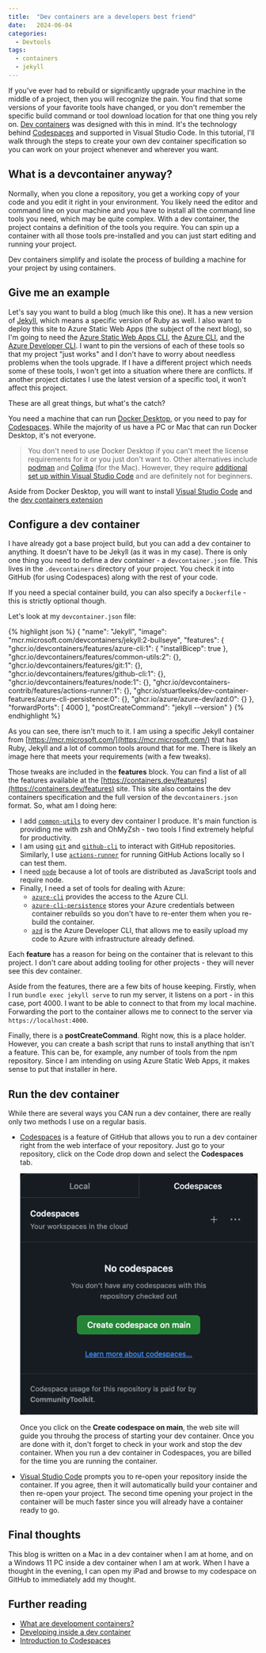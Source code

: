 ```yaml
---
title:  "Dev containers are a developers best friend"
date:   2024-06-04
categories:
  - Devtools
tags:
  - containers
  - jekyll
---
```


If you've ever had to rebuild or significantly upgrade your machine in the middle of a project, then you will recognize the pain.  You find that some versions of your favorite tools have changed, or you don't remember the specific build command or tool download location for that one thing you rely on.  [Dev containers](https://containers.dev) was designed with this in mind.  It's the technology behind [Codespaces](https://github.com/features/codespaces) and supported in Visual Studio Code.  In this tutorial, I'll walk through the steps to create your own dev container specification so you can work on your project whenever and wherever you want.

<!-- more -->

## What is a devcontainer anyway?

Normally, when you clone a repository, you get a working copy of your code and you edit it right in your environment.  You likely need the editor and command line on your machine and you have to install all the command line tools you need, which may be quite complex.  With a dev container, the project contains a definition of the tools you require.  You can spin up a container with all those tools pre-installed and you can just start editing and running your project.

Dev containers simplify and isolate the process of building a machine for your project by using containers.

## Give me an example

Let's say you want to build a blog (much like this one).  It has a new version of [Jekyll](https://jekyllrb.com/docs), which means a specific version of Ruby as well.  I also want to deploy this site to Azure Static Web Apps (the subject of the next blog), so I'm going to need the [Azure Static Web Apps CLI](https://azure.github.io/static-web-apps-cli), the [Azure CLI](https://learn.microsoft.com/cli/azure/install-azure-cli), and the [Azure Developer CLI](https://learn.microsoft.com/azure/developer/azure-developer-cli/overview).  I want to pin the versions of each of these tools so that my project "just works" and I don't have to worry about needless problems when the tools upgrade. If I have a different project which needs some of these tools, I won't get into a situation where there are conflicts.  If another project dictates I use the latest version of a specific tool, it won't affect this project.

These are all great things, but what's the catch?

You need a machine that can run [Docker Desktop](https://www.docker.com/products/docker-desktop/), or you need to pay for [Codespaces](https://github.com/features/codespaces).  While the majority of us have a PC or Mac that can run Docker Desktop, it's not everyone.

> You don't need to use Docker Desktop if you can't meet the license requirements for it or you just don't want to.  Other alternatives include [podman](https://podman.io/) and [Colima](https://github.com/abiosoft/colima) (for the Mac).  However, they require [additional set up within Visual Studio Code](https://code.visualstudio.com/remote/advancedcontainers/docker-options) and are definitely not for beginners.

Aside from Docker Desktop, you will want to install [Visual Studio Code](https://code.visualstudio.com) and the [dev containers extension](https://marketplace.visualstudio.com/items?itemName=ms-vscode-remote.remote-containers)

## Configure a dev container

I have already got a base project build, but you can add a dev container to anything.  It doesn't have to be Jekyll (as it was in my case).  There is only one thing you need to define a dev container - a `devcontainer.json` file.  This lives in the `.devcontainers` directory of your project.  You check it into GitHub (for using Codespaces) along with the rest of your code.

If you need a special container build, you can also specify a `Dockerfile` - this is strictly optional though.

Let's look at my `devcontainer.json` file:

{% highlight json %}
{
    "name": "Jekyll",
    "image": "mcr.microsoft.com/devcontainers/jekyll:2-bullseye",
    "features": {
        "ghcr.io/devcontainers/features/azure-cli:1": {
            "installBicep": true
        },
        "ghcr.io/devcontainers/features/common-utils:2": {},
        "ghcr.io/devcontainers/features/git:1": {},
        "ghcr.io/devcontainers/features/github-cli:1": {},
        "ghcr.io/devcontainers/features/node:1": {},
        "ghcr.io/devcontainers-contrib/features/actions-runner:1": {},
        "ghcr.io/stuartleeks/dev-container-features/azure-cli-persistence:0": {},
        "ghcr.io/azure/azure-dev/azd:0": {}
    },
    "forwardPorts": [ 4000 ],
    "postCreateCommand": "jekyll --version"
}
{% endhighlight %}

As you can see, there isn't much to it.  I am using a specific Jekyll container from [https://mcr.microsoft.com/](https://mcr.microsoft.com/) that has Ruby, Jekyll and a lot of common tools around that for me.  There is likely an image here that meets your requirements (with a few tweaks).

Those tweaks are included in the **features** block.  You can find a list of all the features available at the [https://containers.dev/features](https://containers.dev/features) site.  This site also contains the dev containers specification and the full version of the `devcontainers.json` format.  So, what am I doing here:

* I add [`common-utils`](https://github.com/devcontainers/features/tree/main/src/common-utils) to every dev container I produce.  It's main function is providing me with zsh and OhMyZsh - two tools I find extremely helpful for productivity.
* I am using [`git`](https://github.com/devcontainers/features/tree/main/src/git) and [`github-cli`](https://github.com/devcontainers/features/tree/main/src/github-cli) to interact with GitHub repositories.  Similarly, I use [`actions-runner`](https://github.com/devcontainers-contrib/features/tree/main/src/actions-runner) for running GitHub Actions locally so I can test them.
* I need [`node`](https://github.com/devcontainers/features/tree/main/src/node) because a lot of tools are distributed as JavaScript tools and require node.
* Finally, I need a set of tools for dealing with Azure:
  * [`azure-cli`](https://github.com/devcontainers/features/tree/main/src/azure-cli) provides the access to the Azure CLI.
  * [`azure-cli-persistence`](https://github.com/stuartleeks/dev-container-features) stores your Azure credentials between container rebuilds so you don't have to re-enter them when you re-build the container.
  * [`azd`](https://github.com/azure/azure-dev/tree/main/ext/devcontainer/src/azd) is the Azure Developer CLI, that allows me to easily upload my code to Azure with infrastructure already defined.

Each **feature** has a reason for being on the container that is relevant to this project.  I don't care about adding tooling for other projects - they will never see this dev container.

Aside from the features, there are a few bits of house keeping.  Firstly, when I run `bundle exec jekyll serve` to run my server, it listens on a port - in this case, port 4000.  I want to be able to connect to that from my local machine.  Forwarding the port to the container allows me to connect to the server via `https://localhost:4000`.  

Finally, there is a **postCreateCommand**.  Right now, this is a place holder.  However, you can create a bash script that runs to install anything that isn't a feature.  This can be, for example, any number of tools from the npm repository.  Since I am intending on using Azure Static Web Apps, it makes sense to put that installer in here.

## Run the dev container

While there are several ways you CAN run a dev container, there are really only two methods I use on a regular basis.

* [Codespaces](https://github.com/features/codespaces) is a feature of GitHub that allows you to run a dev container right from the web interface of your repository.  Just go to your repository, click on the Code drop down and select the **Codespaces** tab.

  ![Screen shot of the Codespaces initializer](/assets/images/2024/2024-06-04-codespaces.png)

  Once you click on the **Create codespace on main**, the web site will guide you throuhg the process of starting your dev container.  Once you are done with it, don't forget to check in your work and stop the dev container.  When you run a dev container in Codespaces, you are billed for the time you are running the container.

* [Visual Studio Code](https://code.visualstudio.com/docs/devcontainers/tutorial) prompts you to re-open your repository inside the container.  If you agree, then it will automatically build your container and then re-open your project.  The second time opening your project in the container will be much faster since you will already have a container ready to go.

## Final thoughts

This blog is written on a Mac in a dev container when I am at home, and on a Windows 11 PC inside a dev container when I am at work.  When I have a thought in the evening, I can open my iPad and browse to my codespace on GitHub to immediately add my thought.  

## Further reading

* [What are development containers?](https://containers.dev/)
* [Developing inside a dev container](https://code.visualstudio.com/docs/devcontainers/containers)
* [Introduction to Codespaces](https://github.com/features/codespaces)
